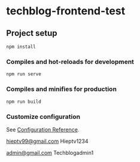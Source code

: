 # techblog-frontend-test

## Project setup
```
npm install
```

### Compiles and hot-reloads for development
```
npm run serve
```

### Compiles and minifies for production
```
npm run build
```

### Customize configuration
See [Configuration Reference](https://cli.vuejs.org/config/).

hieptv99@gmail.com
Hieptv1234

admin@gmail.com
Techblogadmin1